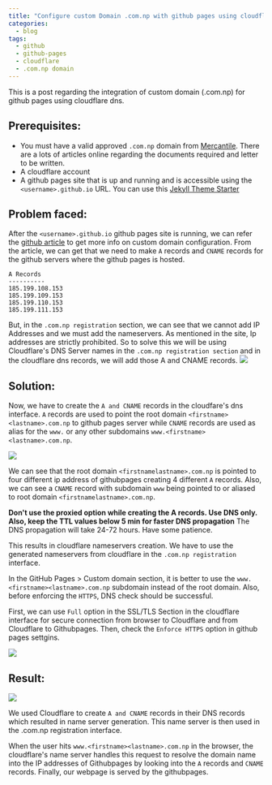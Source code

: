 ```yaml
---
title: "Configure custom Domain .com.np with github pages using cloudflare dns "
categories:
  - blog
tags:
  - github
  - github-pages
  - cloudflare
  - .com.np domain
---
```


This is a post regarding the integration of custom domain (.com.np) for github pages using cloudflare dns.

## Prerequisites:

- You must have a valid approved `.com.np` domain from [Mercantile][np-registration]. There are a lots of articles online regarding the documents required and letter to be written.
- A cloudflare account
- A github pages site that is up and running and is accessible using the `<username>.github.io` URL. You can use this [Jekyll Theme Starter][theme-gen-link]

## Problem faced:

After the `<username>.github.io` github pages site is running, we can refer the [github article][githubpages-custom-domain] to get more info on custom domain configuration. From the article, we can get that we need to make `A` records and `CNAME` records for the github servers where the github pages is hosted.

```
A Records
----------
185.199.108.153
185.199.109.153
185.199.110.153
185.199.111.153
```

But, in the `.com.np registration` section, we can see that we cannot add IP Addresses and we must add the nameservers. As mentioned in the site, Ip addresses are strictly prohibited. So to solve this we will be using Cloudflare's DNS Server names in the `.com.np registration section` and in the cloudflare dns records, we will add those A and CNAME records.
![][comnp-img]

## Solution:

Now, we have to create the `A and CNAME` records in the cloudfare's dns interface. `A` records are used to point the root domain `<firstname><lastname>.com.np` to github pages server while `CNAME` records are used as alias for the `www.` or any other subdomains `www.<firstname><lastname>.com.np`.

![][dns-interface-cloudfare-img]

We can see that the root domain `<firstnamelastname>.com.np` is pointed to four different ip address of githubpages creating 4 different `A` records. Also, we can see a `CNAME` record with subdomain `www` being pointed to or aliased to root domain `<firstnamelastname>.com.np`.

**Don't use the proxied option while creating the A records. Use DNS only. Also, keep the TTL values below 5 min for faster DNS propagation**
The DNS propagation will take 24-72 hours. Have some patience.

This results in cloudflare nameservers creation. We have to use the generated nameservers from cloudflare in the `.com.np registration` interface.

In the GitHub Pages > Custom domain section, it is better to use the `www.<firstname><lastname>.com.np` subdomain instead of the root domain.
Also, before enforcing the `HTTPS`, DNS check should be successful.

First, we can use `Full` option in the SSL/TLS Section in the cloudflare interface for secure connection from browser to Cloudflare and from Cloudflare to Githubpages. Then, check the `Enforce HTTPS` option in github pages settgins.

![][githubpages-settings-img]

## Result:

![][secure-connection-img]

We used Cloudflare to create `A and CNAME` records in their DNS records which resulted in name server generation. This name server is then used in the .com.np registration interface.

When the user hits `www.<firstname><lastname>.com.np` in the browser, the cloudflare's name server handles this request to resolve the domain name into the IP addresses of Githubpages by looking into the `A` records and `CNAME` records. Finally, our webpage is served by the githubpages.

[np-registration]: https://register.com.np/
[theme-gen-link]: https://github.com/mmistakes/mm-github-pages-starter/generate
[githubpages-custom-domain]: https://docs.github.com/en/pages/configuring-a-custom-domain-for-your-github-pages-site/managing-a-custom-domain-for-your-github-pages-site#configuring-a-subdomain
[comnp-img]: /assets//images/npdomain-cloudflare-githubpages/np-interface.png
[dns-interface-cloudfare-img]: /assets//images/npdomain-cloudflare-githubpages/dns-interface-cloudfare.png
[githubpages-settings-img]: /assets//images/npdomain-cloudflare-githubpages/githubpages-settings-custom-domain.png
[secure-connection-img]: /assets//images/npdomain-cloudflare-githubpages/secure-connection.png

